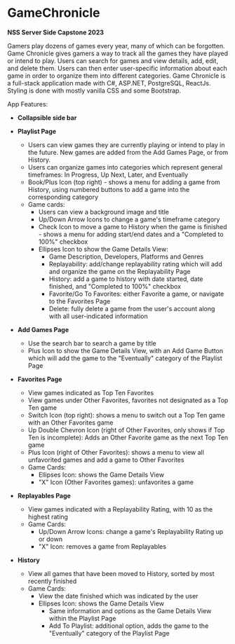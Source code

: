 # GameChronicle
**NSS Server Side Capstone 2023**

Gamers play dozens of games every year, many of which can be forgotten. Game Chronicle gives gamers a way to track all the games they have played or intend to play. Users can search for games and view details, add, edit, and delete them. Users can then enter user-specific information about each game in order to organize them into different categories. Game Chronicle is a full-stack application made with C#, ASP.NET, PostgreSQL, ReactJs. Styling is done with mostly vanilla CSS and some Bootstrap.

App Features: 

- **Collapsible side bar**

- **Playlist Page**
    - Users can view games they are currently playing or intend to play in the future. New games are added from the Add Games Page, or from History.
    - Users can organize games into categories which represent general timeframes: In Progress, Up Next, Later, and Eventually
    - Book/Plus Icon (top right) - shows a menu for adding a game from History, using numbered buttons to add a game into the corresponding category
    - Game cards:
        - Users can view a background image and title
        - Up/Down Arrow Icons to change a game's timeframe category
        - Check Icon to move a game to History when the game is finished - shows a menu for adding start/end dates and a "Completed to 100%" checkbox
        - Ellipses Icon to show the Game Details View:
            - Game Description, Developers, Platforms and Genres 
            - Replayability: add/change replayability rating which will add and organize the game on the Replayability Page
            - History: add a game to history with date started, date finished, and "Completed to 100%" checkbox
            - Favorite/Go To Favorites: either Favorite a game, or navigate to the Favorites Page
            - Delete: fully delete a game from the user's account along with all user-indicated information

- **Add Games Page**
    - Use the search bar to search a game by title
    - Plus Icon to show the Game Details View, with an Add Game Button which will add the game to the "Eventually" category of the Playlist Page

- **Favorites Page**
    - View games indicated as Top Ten Favorites 
    - View games under Other Favorites, favorites not designated as a Top Ten game
    - Switch Icon (top right): shows a menu to switch out a Top Ten game with an Other Favorites game
    - Up Double Chevron Icon (right of Other Favorites, only shows if Top Ten is incomplete): Adds an Other Favorite game as the next Top Ten game
    - Plus Icon (right of Other Favorites): shows a menu to view all unfavorited games and add a game to Other Favorites
    - Game Cards:
        - Ellipses Icon: shows the Game Details View
        - "X" Icon (Other Favorites games): unfavorites a game

- **Replayables Page**
    - View games indicated with a Replayability Rating, with 10 as the highest rating 
    - Game Cards:
        - Up/Down Arrow Icons: change a game's Replayability Rating up or down
        - "X" Icon: removes a game from Replayables

- **History**
    - View all games that have been moved to History, sorted by most recently finished
    - Game Cards: 
        - View the date finished which was indicated by the user
        - Ellipses Icon: shows the Game Details View
            - Same information and options as the Game Details View within the Playlist Page 
            - Add To Playlist: additional option, adds the game to the "Eventually" category of the Playlist Page 
